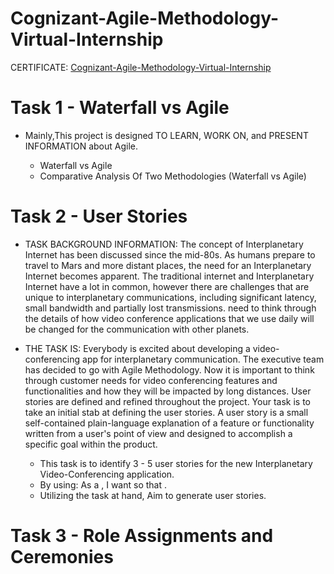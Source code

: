 # Cognizant-Agile-Methodology-Virtual-Internship

CERTIFICATE:
[Cognizant-Agile-Methodology-Virtual-Internship](https://forage-uploads-prod.s3.amazonaws.com/completion-certificates/Cognizant/ZZswQd6xGydd758vz_Cognizant_zTRKYQuCprSMxiDjC_1702624077209_completion_certificate.pdf)

# Task 1 - Waterfall vs Agile

* Mainly,This project is designed TO LEARN, WORK ON, and PRESENT INFORMATION about Agile.
  
   * Waterfall vs Agile
   * Comparative Analysis Of Two Methodologies (Waterfall vs Agile)

# Task 2 - User Stories

* TASK BACKGROUND INFORMATION: The concept of Interplanetary Internet has been discussed since the mid-80s. As humans prepare to travel to Mars and more distant places, the need for an Interplanetary Internet becomes apparent. The traditional internet and Interplanetary Internet have a lot in common, however there are challenges that are unique to interplanetary communications, including significant latency, small bandwidth and partially lost transmissions.
need to think through the details of how video conference applications that we use daily will be changed for the communication with other planets.

* THE TASK IS: Everybody is excited about developing a video-conferencing app for interplanetary communication. The executive team has decided to go with Agile Methodology. Now it is important to think through customer needs for video conferencing features and functionalities and how they will be impacted by long distances. User stories are defined and refined throughout the project. Your task is to take an initial stab at defining the user stories.
A user story is a small self-contained plain-language explanation of a feature or functionality written from a user's point of view and designed to accomplish a specific goal within the product.

  * This task is to identify 3 - 5 user stories for the new Interplanetary Video-Conferencing application.
  * By using: As a <who>, I want <what> so that <why>.
  * Utilizing the task at hand, Aim to generate user stories.
 
# Task 3 - Role Assignments and Ceremonies
  
